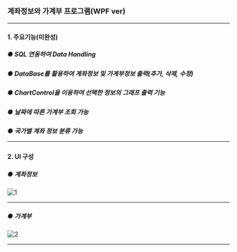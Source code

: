 ### 계좌정보와 가계부 프로그램(WPF ver)<hr/>

#### 1. 주요기능(미완성)
##### ● SQL 연동하여 Data Handling
##### ● DataBase를 활용하여 계좌정보 및 가계부정보 출력(추가, 삭제, 수정)
##### ● ChartControl을 이용하여 선택한 정보의 그래프 출력 기능
##### ● 날짜에 따른 가계부 조회 가능 
##### ● 국가별 계좌 정보 분류 가능 <hr/>

#### 2. UI 구성
##### ● 계좌정보
![1](https://user-images.githubusercontent.com/69396761/91282156-ee3f8280-e7c3-11ea-914f-f573a2e51a3a.gif) <hr/>
##### ● 가계부
![2](https://user-images.githubusercontent.com/69396761/91282171-f5669080-e7c3-11ea-9d61-588e6d30b817.gif) <hr/>
